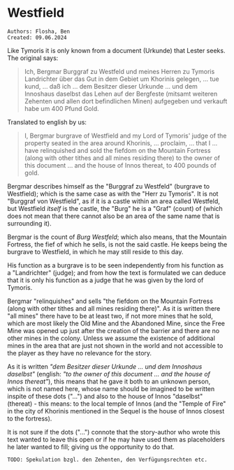 # Westfield

``Authors: Flosha, Ben``  
``Created: 09.06.2024``

Like Tymoris it is only known from a document (Urkunde) that Lester seeks. The original says:

> Ich, Bergmar Burggraf zu Westfeld und meines Herren zu Tymoris Landrichter über das Gut in dem Gebiet um Khorinis gelegen, ... tue kund, ... daß ich ... dem Besitzer dieser Urkunde ... und dem Innoshaus daselbst das Lehen auf der Bergfeste (mitsamt weiteren Zehenten und allen dort befindlichen Minen) aufgegeben und verkauft habe um 400 Pfund Gold.

Translated to english by us:
> I, Bergmar burgrave of Westfield and my Lord of Tymoris' judge of the property seated in the area around Khorinis, ... proclaim, ... that I ... have relinquished and sold the fiefdom on the Mountain Fortress (along with other tithes and all mines residing there) to the owner of this document ... and the house of Innos thereat, to 400 pounds of gold.

Bergmar describes himself as the "Burggraf zu Westfeld" (burgrave to Westfield); which is the same case as with the "Herr zu Tymoris". It is not "Burggraf von Westfield", as if it is a castle within an area called Westfeld, but Westfield *itself* is the castle, the "Burg" he is a "Graf" (count) of (which does not mean that there cannot also be an area of the same name that is surrounding it).  

Bergmar is the count of *Burg Westfeld*; which also means, that the Mountain Fortress, the fief of which he sells, is not the said castle. He keeps being the burgrave to Westfield, in which he may still reside to this day.

His function as a burgrave is to be seen independently from his function as a "Landrichter" (judge); and from how the text is formulated we can deduce that it is only his function as a judge that he was given by the lord of Tymoris.

Bergmar "relinquishes" and sells "the fiefdom on the Mountain Fortress (along with other tithes and all mines residing there)". As it is written there "all mines" there have to be at least two, if not more mines that he sold, which are most likely the Old Mine and the Abandoned Mine, since the Free Mine was opened up just after the creation of the barrier and there are no other mines in the colony. Unless we assume the existence of additional mines in the area that are just not shown in the world and not accessible to the player as they have no relevance for the story.

As it is written *"dem Besitzer dieser Urkunde ... und dem Innoshaus daselbst"* (english: *"to the owner of this document ... and the house of Innos thereat"*), this means that he gave it both to an unknown person, which is not named here, whose name should be imagined to be written inspite of these dots ("...") and also to the house of Innos "daselbst" (thereat) - this means: to the local temple of Innos (and the "Temple of Fire" in the city of Khorinis mentioned in the Sequel is the house of Innos closest to the fortress).

It is not sure if the dots ("...") connote that the story-author who wrote this text wanted to leave this open or if he may have used them as placeholders he later wanted to fill; giving us the opportunity to do that.

``TODO: Spekulation bzgl. den Zehenten, den Verfügungsrechten etc.``
